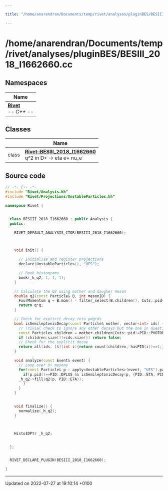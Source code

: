 ```yaml
---

title: "/home/anarendran/Documents/temp/rivet/analyses/pluginBES/BESIII_2018_I1662660.cc"

---
```


# /home/anarendran/Documents/temp/rivet/analyses/pluginBES/BESIII_2018_I1662660.cc



## Namespaces

| Name           |
| -------------- |
| **[Rivet](http://example.org/namespaces/namespacerivet/)** <br>-*- C++ -*-  |

## Classes

|                | Name           |
| -------------- | -------------- |
| class | **[Rivet::BESIII_2018_I1662660](http://example.org/classes/classrivet_1_1besiii__2018__i1662660/)** <br>q^2 in D+ -> eta e+ nu_e  |




## Source code

```cpp
// -*- C++ -*-
#include "Rivet/Analysis.hh"
#include "Rivet/Projections/UnstableParticles.hh"

namespace Rivet {


  class BESIII_2018_I1662660 : public Analysis {
  public:

    RIVET_DEFAULT_ANALYSIS_CTOR(BESIII_2018_I1662660);



    void init() {

      // Initialise and register projections
      declare(UnstableParticles(), "UFS");

      // Book histograms
      book(_h_q2, 1, 1, 1);
    }

    // Calculate the Q2 using mother and daugher meson
    double q2(const Particle& B, int mesonID) {
      FourMomentum q = B.mom() - filter_select(B.children(), Cuts::pid==mesonID)[0];
      return q*q;
    }

    // Check for explicit decay into pdgids
    bool isSemileptonicDecay(const Particle& mother, vector<int> ids) {
      // Trivial check to ignore any other decays but the one in question modulo photons
      const Particles children = mother.children(Cuts::pid!=PID::PHOTON);
      if (children.size()!=ids.size()) return false;
      // Check for the explicit decay
      return all(ids, [&](int i){return count(children, hasPID(i))==1;});
    }

    void analyze(const Event& event) {
      // Loop over D+ mesons 
      for(const Particle& p : apply<UnstableParticles>(event, "UFS").particles(Cuts::pid==PID::DPLUS )) {
        if(p.pid()==PID::DPLUS && isSemileptonicDecay(p, {PID::ETA, PID::EPLUS, PID::NU_E}) ) {
      _h_q2->fill(q2(p, PID::ETA));
        }
      }
    }


    void finalize() {
      normalize(_h_q2);
    }



    Histo1DPtr _h_q2;


  };


  RIVET_DECLARE_PLUGIN(BESIII_2018_I1662660);

}
```


-------------------------------

Updated on 2022-07-27 at 19:10:14 +0100

